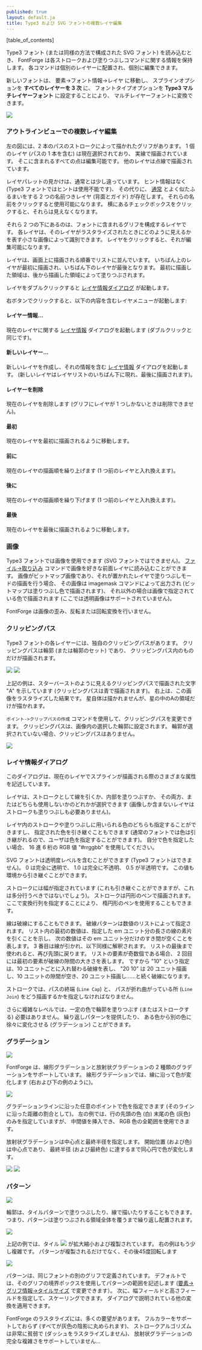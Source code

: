 ```yaml
---
published: true
layout: default.ja
title: Type3 および SVG フォントの複数レイヤ編集
---
```

<!--
published: true
layout: default
title: Multi Layered Editing of Type3 and SVG fonts
-->


[table_of_contents]

<!--
When loading a type3 font (or an svg font organized in a similar fashion)
FontForge will retain information on each stroke and fill command. Each
command is placed in a separate layer and may be edited in isolation.
-->
Type3 フォント (または同様の方法で構成された SVG フォント) を読み込むとき、
FontForge は各ストロークおよび塗りつぶしコマンドに関する情報を保持します。
各コマンドは個別のレイヤーに配置され、個別に編集できます。

<!--
A new font may be converted to a multi-layered font by navigating to
Element->Font Info->Layers, then setting the splines option to **All layers
cubic** and the font type option to **Type3 Multi Layered Font**.
-->
新しいフォントは、
要素->フォント情報->レイヤ
に移動し、
スプラインオプションを **すべてのレイヤーを 3 次** に、
フォントタイプオプションを **Type3 マルチレイヤーフォント** に設定することにより、
マルチレイヤーフォントに変換できます。

![](/assets/img/windows-charview-multilayer.png)


<!--
### Multi Layered editing in the outline view
-->
### アウトラインビューでの複数レイヤ編集

<!--
In the image at left we have a glyph drawn by stroking two paths. One
layer (containing one of the paths) is currently selected and is drawn
in full. All its points are editable. The other layer is shown as a
dashed line.
-->
左の図には、2 本のパスのストロークによって描かれたグリフがあります。
1 個のレイヤ (パスの 1 本を含む) は現在選択されており、
実線で描画されています。
そこに含まれるすべての点は編集可能です。
他のレイヤは点線で描画されています。

<!--
The Layer palette looks a little different here. There is no hinting
information (hints are irrelevant in type3 fonts), instead there are two
named layers (background and grid) which behave pretty much as they
[normally](../charview/) do. They may be made active by clicking on
their names. They may be made invisible by turning off the check box
associated with them.
-->
レイヤパレットの見かけは、通常とは少し違っています。
ヒント情報はなく (Type3 フォントではヒントは使用不能です)、
その代りに、
[通常](../charview/)
とよく似たふるまいをする
2 つの名前つきレイヤ (背面とガイド) が存在します。
それらの名前をクリックすると使用可能になります。
横にあるチェックボックスをクリックすると、それらは見えなくなります。

<!--
Under these two are the layers that make up the glyph in the font. Each
layer is identified by a small picture of what that layer looks like
when rasterized. Clicking on the layer makes it editable.
-->
それら 2 つの下にあるのは、フォントに含まれるグリフを構成するレイヤです。
各レイヤは、そのレイヤがラスタライズされたときにどのように見えるかを表す小さな画像によって識別できます。
レイヤをクリックすると、それが編集可能になります。

<!--
The layers are ordered in the list as they will be drawn on the screen.
The topmost layer is drawn first, the bottommost is drawn last. Regions
drawn earlier will be overwritten by Regions drawn later.
-->
レイヤは、画面上に描画される順番でリストに並んでいます。
いちばん上のレイヤが最初に描画され、いちばん下のレイヤが最後となります。
最初に描画した領域は、後から描画した領域によって塗りつぶされます。

<!--
Double clicking on a layer brings up the [Layer Info dialog](#Layer).
-->
レイヤをダブルクリックすると
[レイヤ情報ダイアログ](#レイヤ情報ダイアログ)
が起動します。

<!--
Clicking with the right button brings up the layer menu which contains:
-->
右ボタンでクリックすると、以下の内容を含むレイヤメニューが起動します:

<!--
#### Layer Info...
-->
#### レイヤー情報...

<!--
Brings up the [Layer Info](#Layer) dialog on the current
layer (same as double clicking)
-->
現在のレイヤに関する
[レイヤ情報](#レイヤ情報ダイアログ)
ダイアログを起動します (ダブルクリックと同じです)。


<!--
#### New Layer...
-->
#### 新しいレイヤー...

<!--
Creates a new layer and brings up the [Layer
Info](#Layer) dialog to describe it. (the new layer will
appear at the bottom of the layer list and will be drawn last)
-->
新しいレイヤを作成し、それの情報を含む
[レイヤ情報](#レイヤ情報ダイアログ)
ダイアログを起動します。
(新しいレイヤはレイヤリストのいちばん下に現れ、最後に描画されます)。


<!--
#### Del Layer
-->
#### レイヤーを削除

<!--
Deletes the current layer (you may not delete the last layer in a glyph)
-->
現在のレイヤを削除します
(グリフにレイヤが 1 つしかないときは削除できません)。


<!--
#### First
-->
#### 最初

<!--
Make the current layer the first one to be drawn.
-->
現在のレイヤを最初に描画されるように移動します。


<!--
#### Earlier
-->
#### 前に

<!--
Make the current layer be drawn earlier. (swaps it with the layer above
it)
-->
現在のレイヤの描画順を繰り上げます
(1 つ前のレイヤと入れ換えます)。


<!--
#### Later
-->
#### 後に

<!--
Makes the current layer be drawn later. (swaps it with the layer below
it)
-->
現在のレイヤの描画順を繰り下げます
(1 つ前のレイヤと入れ換えます)。


<!--
#### Last
-->
#### 最後

<!--
Makes the current layer be drawn last.
-->
現在のレイヤを最後に描画されるように移動します。


<!--
### Images
-->
### 画像

<!--
Images are allowed in Type3 fonts. You can use the
[File-\>Import](../filemenu/#Import) command to load an image into any
of the foreground layers. If the image is a bitmap image and the layer
will be filled, then it will be output with an imagemask command in
PostScript (the bitmap will be drawn with the fill color), otherwise
(and always in SVG) the image will be drawn with the colors specified in
the image (Transparent images are not supported here).
-->
Type3 フォントでは画像を使用できます (SVG フォントではできません)。
[ファイル->取り込み](../filemenu/#Import)
コマンドで画像を好きな前面レイヤに読み込むことができます。
画像がビットマップ画像であり、それが置かれたレイヤで塗りつぶしモードの描画を行う場合、
その画像は imagemask コマンドによって出力され
(ビットマップは塗りつぶし色で描画されます)、
それ以外の場合は画像で指定されている色で描画されます
(ここでは透明画像はサポートされていません)。

<!--
FontForge will not skew, flip or rotate images.
-->
FontForge は画像の歪み、反転または回転変換を行いません。


<!--
### Clipping Path
-->
### クリッピングパス

<!--
Each layer in a Type 3 font may have its own clipping path. A clipping
path is a contour (or set of contours) and only things inside the
clipping path will be drawn.
-->
Type3 フォントの各レイヤーには、独自のクリッピングパスがあります。
クリッピングパスは輪郭 (または輪郭のセット) であり、
クリッピングパス内のものだけが描画されます。

![](/assets/img/windows-ClippedA.png) ![](/assets/img/windows-ClippedARaster.png)

<!--
The above example shows the letter "A" drawn with a clipping path that
looks like a star burst (the clipping path is drawn in blue). To the
right above is the result of rasterizing this image. The star is not
drawn itself, but only the region of the A within the star will be
drawn.
-->
上記の例は、スターバーストのように見えるクリッピングパスで描画された文字
"A" を示しています
(クリッピングパスは青で描画されます)。
右上は、この画像をラスタライズした結果です。
星自体は描かれませんが、星の中のAの領域だけが描かれます。

<!--
You can change the clipping path with the `Points->Make Clip Path`
command. The clipping path will be set to any selected contour(s) in the
image. If no contour is selected then there will be no clipping path.
-->
`ポイント->クリップパスの作成`
コマンドを使用して、クリッピングパスを変更できます。
クリッピングパスは、画像内の選択した輪郭に設定されます。
輪郭が選択されていない場合、クリッピングパスはありません。

![](/assets/img/windows-layerdlg.png)


<!--
### The Layer Info dialog
-->
### レイヤ情報ダイアログ

<!--
This dialog describes various attributes of the way the splines (or
images) in the current layer are drawn.
-->
このダイアログは、現在のレイヤでスプラインが描画される際のさまざまな属性を記述しています。

<!--
A layer may be either stroked or filled. Or both. Or neither (layers
containing only images need not be filled or stroked).
-->
レイヤは、ストロークとして線を引くか、内部を塗りつぶすか、
その両方、またはどちらも使用しないかのどれかが選択できます
(画像しか含まないレイヤはストロークも塗りつぶしも必要ありません)。

<!--
You may either specify a color to be used for stroking or filling the
splines in the layer, or you may specify that the color should be
inherited (in conventional fonts the color will be inherited so that the
font user can specify the font's color). If you do want to specify a
color, you can press the color wheel button to get a color picker
dialog, or enter a 6 hex-digit rgb value "\#rrggbb".
-->
レイヤ内のストロークや塗りつぶしに用いられる色のどちらも指定することができますし、
指定された色を引き継ぐこともできます
(通常のフォントでは色は引き継がれるので、ユーザは色を指定することができます)。
自分で色を指定したい場合、
16 進 6 桁の RGB 値 "\#rrggbb" を使用してください。

<!--
SVG fonts may include an opacity level (postscript type3 fonts may not).
0 is fully transparent, 1.0 is fully opaque, .5 is translucent. Again
this value may be inherited from the environment.
-->
SVG フォントは透明度レベルを含むことができます
(Type3 フォントはできません)。
0 は完全に透明で、
1.0 は完全に不透明、
0.5 が半透明です。
この値も環境から引き継ぐことができます。

<!--
A stroke has a width (which again may be inherited, but probably should
not be). Strokes are drawn using a circular pen. An elliptical pen may
be specified by giving a transformation matrix here.
-->
ストロークには幅が指定されています
(これも引き継ぐことができますが、これは多分行うべきではないでしょう)。
ストロークは円形のペンで描画されます。
ここで変換行列を指定することにより、
楕円形のペンを使用することもできます。

<!--
A line may be dashed. Dash patterns are specified as a list of numbers,
the first number in the list will draw a line segment at most that many
em-units, the next number will skip that many em-units, the third will
be drawn, and so on. After then entire list has been used, it will start
again at the begining. If the list has an odd number of elements, then
this time through the first entry indicates that many units should be
skipped. So "10" would mean a line which alternates being drawn every 10
units, while "20 10" would draw 20 units, skip 10, draw 20 and so on.
-->
線は破線にすることもできます。
破線パターンは数値のリストによって指定されます。
リスト内の最初の数値は、指定した em ユニット分の長さの線の素片を引くことを示し、
次の数値はその em ユニット分だけのすき間が空くことを表します。
3 番目は線が引かれ、以下同様に解釈されます。
リストの最後まで使われると、再び先頭に戻ります。
リストの要素が奇数個である場合、
2 回目には最初の要素が破線の隙間の大きさを表します。
ですから "10" という指定は、10 ユニットごとに入れ替わる破線を表し、
"20 10" は 20 ユニット描画し、10 ユニットの隙間が空き、20 ユニット描画し……と続く破線になります。

<!--
A stroke needs to know how to treat the ends of paths (`Line Cap`), and
how to join non-tangent path-segments (`Line Join`).
-->
ストロークでは、パスの終端 (`Line Cap`) と、
パスが折れ曲がっている所 (`Line Join`)
をどう描画するかを指定しなければなりません。

<!--
In an additional level of complexity a contour need not be filled (or
stroked) with a constant color, you can provide a repeating pattern, or
a gradual change from one color to another (a gradient).
-->
さらに複雑なレベルでは、一定の色で輪郭を塗りつぶす (またはストロークする) 必要はありません。
繰り返しパターンを提供したり、
ある色から別の色に徐々に変化させる (グラデーション) ことができます。


<!--
### Gradients
-->
### グラデーション

![](/assets/img/windows-GradientDlg.png)

<!--
FontForge supports two kinds of gradients, linear gradients and radial
gradients. In a linear gradient the color changes along a line (as in
the example at right, and below)
-->
FontForge は、線形グラデーションと放射状グラデーションの
2 種類のグラデーションをサポートしています。 
線形グラデーションでは、線に沿って色が変化します
(右および下の例のように)。

![](/assets/img/windows-LinearGradient.png)

<!--
You can specify the color at any point along the gradient line (as a
percentage of the distance along that line). The example at left only
specifies a color (white) at the start of the line, and a color (grey)
at the end, but intermediate values could be inserted, and a full range
of RGB colors may be used.
-->
グラデーションラインに沿った任意のポイントで色を指定できます
(そのラインに沿った距離の割合として)。
左の例では、行の先頭の色 (白) 末尾の色 (灰色) のみを指定していますが、
中間値を挿入でき、
RGB 色の全範囲を使用できます。

<!--
A Radial gradient specifies a center point and a final radius, the start
position (and color) is the center point and colors change in concentric
circles until the final radius (and final color) is attained.
-->
放射状グラデーションは中心点と最終半径を指定します。
開始位置 (および色) は中心点であり、
最終半径 (および最終色) に達するまで同心円で色が変化します。

![](/assets/img/windows-RadialGradient.png) ![](/assets/img/windows-RadialGradientDlg.png)


<!--
### Patterns
-->
### パターン

![](/assets/img/windows-TilePatternDlg.png)

<!--
A contour may also be filled or stroked with a tiled pattern. That is
a pattern is repeatedly layed down until it covers the entire area
to be filled.
-->
輪郭は、タイルパターンで塗りつぶしたり、線で描いたりすることもできます。
つまり、パターンは塗りつぶされる領域全体を覆うまで繰り返し配置されます。

![](/assets/img/windows-TiledPattern.png)

<!--
In the example above the tile ![](/assets/img/windows-Tile.png) has been scaled and
replicated. The example at right is a bit more complex. Not only is the
pattern replicated, but after that it is rotated through 45 degrees
-->
上記の例では、タイル
![](/assets/img/windows-Tile.png)
が拡大縮小および複製されています。
右の例はもう少し複雑です。
パターンが複製されるだけでなく、その後45度回転します

![](/assets/img/windows-TiledPattern45.png)

<!--
The pattern is defined in another glyph in the same font. By default the
bounding box of that glyph will be used to describe the pattern's extent
(You may change change that with [Element-\>Glyph Info-\>Tile
Size](../charinfo/#Tile+Size)). You may then scale it by specifying the
Width and Height fields. You may apply other transformations as
described in the dialog.
-->
パターンは、同じフォントの別のグリフで定義されています。
デフォルトでは、そのグリフの境界ボックスを使用してパターンの範囲を記述します
([要素->グリフ情報->タイルサイズ](../charinfo/#Tile+Size) で変更できます）。
次に、幅フィールドと高さフィールドを指定して、スケーリングできます。
ダイアログで説明されている他の変換を適用できます。

<!--
FontForge's rasterization leaves much to be desired. It does not support
full color (rounding everything to a shade of grey), and its stroking
algorithm is quite poor (it does not rasterize dashes), it does not
support the full complexity of radial gradients...
-->
FontForge のラスタライズには、多くの要望があります。
フルカラーをサポートしておらず (すべてが灰色の陰影に丸められます)、
ストロークアルゴリズムは非常に貧弱で (ダッシュをラスタライズしません)、
放射状グラデーションの完全な複雑さをサポートしていません…
